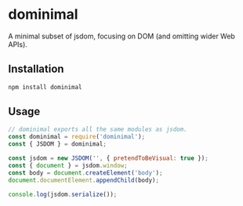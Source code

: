# dominimal

A minimal subset of jsdom, focusing on DOM (and omitting wider Web APIs).

## Installation

```sh
npm install dominimal
```

## Usage

```js
// dominimal exports all the same modules as jsdom.
const dominimal = require('dominimal');
const { JSDOM } = dominimal;

const jsdom = new JSDOM('', { pretendToBeVisual: true });
const { document } = jsdom.window;
const body = document.createElement('body');
document.documentElement.appendChild(body);

console.log(jsdom.serialize());
```
